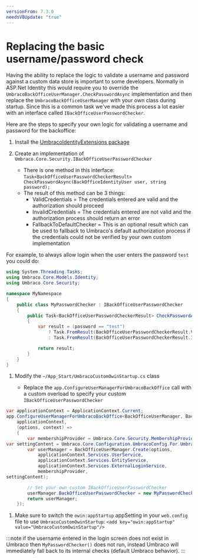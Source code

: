 ```yaml
---
versionFrom: 7.3.0
needsV8Update: "true"
---
```


# Replacing the basic username/password check

Having the ability to replace the logic to validate a username and password against a custom data store is important to some developers. Normally in ASP.Net Identity this
would require you to override the `UmbracoBackOfficeUserManager.CheckPasswordAsync` implementation and then replace the `UmbracoBackOfficeUserManager` with your own class during startup.
Since this is a common task we've made this process a lot easier with an interface called `IBackOfficeUserPasswordChecker`.

Here are the steps to specify your own logic for validating a username and password for the backoffice:

1. Install the [UmbracoIdentityExtensions package](https://github.com/umbraco/UmbracoIdentityExtensions)

1. Create an implementation of `Umbraco.Core.Security.IBackOfficeUserPasswordChecker`

    * There is one method in this interface: `Task<BackOfficeUserPasswordCheckerResult> CheckPasswordAsync(BackOfficeIdentityUser user, string password);`
    * The result of this method can be 3 things:
        * ValidCredentials = The credentials entered are valid and the authorization should proceed
        * InvalidCredentials = The credentials entered are not valid and the authorization process should return an error
        * FallbackToDefaultChecker = This is an optional result which can be used to fallback to Umbraco's default authorization process if the credentials could not be verified by your own custom implementation

For example, to always allow login when the user enters the password `test` you could do:

```C#
using System.Threading.Tasks;
using Umbraco.Core.Models.Identity;
using Umbraco.Core.Security;

namespace MyNamespace
{
    public class MyPasswordChecker : IBackOfficeUserPasswordChecker
    {
        public Task<BackOfficeUserPasswordCheckerResult> CheckPasswordAsync(BackOfficeIdentityUser user, string password)
        {
            var result = (password == "test")
                ? Task.FromResult(BackOfficeUserPasswordCheckerResult.ValidCredentials)
                : Task.FromResult(BackOfficeUserPasswordCheckerResult.InvalidCredentials);

            return result;
        }
    }
}
```

1. Modify the `~/App_Start/UmbracoCustomOwinStartup.cs` class

    * Replace the `app.ConfigureUserManagerForUmbracoBackOffice` call with a custom overload to specify your custom `IBackOfficeUserPasswordChecker`

```C#
var applicationContext = ApplicationContext.Current;
app.ConfigureUserManagerForUmbracoBackOffice<BackOfficeUserManager, BackOfficeIdentityUser>(
    applicationContext,
    (options, context) =>
    {
        var membershipProvider = Umbraco.Core.Security.MembershipProviderExtensions.GetUsersMembershipProvider().AsUmbracoMembershipProvider();
var settingContent = Umbraco.Core.Configuration.UmbracoConfig.For.UmbracoSettings().Content;
        var userManager = BackOfficeUserManager.Create(options,
            applicationContext.Services.UserService,
            applicationContext.Services.EntityService,
            applicationContext.Services.ExternalLoginService,
            membershipProvider,
settingContent);

        // Set your own custom IBackOfficeUserPasswordChecker
        userManager.BackOfficeUserPasswordChecker = new MyPasswordChecker();
        return userManager;
    });
```

1. Make sure to switch the `owin:appStartup` appSetting in your `web.config` file to use `UmbracoCustomOwinStartup`: `<add key="owin:appStartup" value="UmbracoCustomOwinStartup"/>`

:::note
if the username entered in the login screen does not exist in Umbraco then `MyPasswordChecker()` does not run, instead Umbraco will immediately fall back to its internal checks (default Umbraco behavior).
:::
